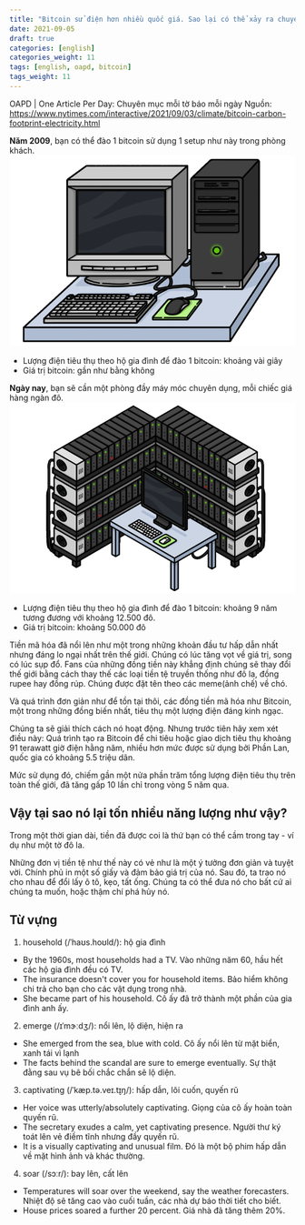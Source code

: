 ```yaml
---
title: "Bitcoin sử điện hơn nhiều quốc giá. Sao lại có thể xảy ra chuyện như vậy ?"
date: 2021-09-05
draft: true
categories: [english]
categories_weight: 11
tags: [english, oapd, bitcoin]
tags_weight: 11
---
```

OAPD | One Article Per Day: Chuyên mục mỗi tờ báo mỗi ngày
Nguồn: https://www.nytimes.com/interactive/2021/09/03/climate/bitcoin-carbon-footprint-electricity.html

**Năm 2009**, bạn có thể đào 1 bitcoin sử dụng 1 setup như này trong phòng khách.
![pc.gif](/images/pc.gif)
- Lượng điện tiêu thụ theo hộ gia đình để đào 1 bitcoin: khoảng vài giây
- Giá trị bitcoin: gần như bằng không

**Ngày nay**, bạn sẽ cần một phòng đầy máy móc chuyên dụng, mỗi chiếc giá hàng ngàn đô.
![wall.gif](/images/wall.gif)
- Lượng điện tiêu thụ theo hộ gia đình để đào 1 bitcoin: khoảng 9 năm tương đương với khoảng 12.500 đô.
- Giá trị bitcoin: khoảng 50.000 đô

Tiền mã hóa đã nổi lên như một trong những khoản đầu tư hấp dẫn nhất nhưng đáng lo ngại nhất trên thế giới. Chúng có lúc tăng vọt về giá trị, song có lúc sụp đổ. Fans của những đồng tiền này khẳng định chúng sẽ thay đổi thế giới bằng cách thay thế các loại tiền tệ truyền thống như đô la, đồng rupee hay đồng rúp. Chúng được đặt tên theo các meme(ảnh chế) về chó.

Và quá trình đơn giản như để tồn tại thôi, các đồng tiền mã hóa như Bitcoin, một trong những đồng biến nhất, tiêu thụ một lượng điện đáng kinh ngạc.

Chúng ta sẽ giải thích cách nó hoạt động. Nhưng trước tiên hãy xem xét điều này: Quá trình tạo ra Bitcoin để chi tiêu hoặc giao dịch tiêu thụ khoảng 91 terawatt giờ điện hằng năm, nhiều hơn mức được sử dụng bởi Phần Lan, quốc gia có khoảng 5.5 triệu dân.

Mức sử dụng đó, chiếm gần một nửa phần trăm tổng lượng điện tiêu thụ trên toàn thế giới, đã tăng gấp 10 lần chỉ trong vòng 5 năm qua.

## Vậy tại sao nó lại tốn nhiều năng lượng như vậy? 
Trong một thời gian dài, tiền đã được coi là thứ bạn có thể cầm trong tay - ví dụ như một tờ đô la.

Những đơn vị tiền tệ như thế này có vẻ như là một ý tưởng đơn giản và tuyệt vời. Chính phủ in một số giấy và đảm bảo giá trị của nó. Sau đó, ta trao nó cho nhau để đổi lấy ô tô, kẹo, tất ống. Chúng ta có thể đưa nó cho bất cứ ai chúng ta muốn, hoặc thậm chí phá hủy nó.

## Từ vựng
1. household (/ˈhaʊs.hoʊld/): hộ gia đình
- By the 1960s, most households had a TV. Vào những năm 60, hầu hết các hộ gia đình đều có TV.
- The insurance doesn't cover you for household items. Bảo hiểm không chi trả cho bạn cho các vật dụng trong nhà.
- She became part of his household. Cô ấy đã trở thành một phần của gia đình anh ấy.
2. emerge (/ɪˈmɝːdʒ/): nổi lên, lộ diện, hiện ra
- She emerged from the sea, blue with cold. Cô ấy nổi lên từ mặt biển, xanh tái vì lạnh
- The facts behind the scandal are sure to emerge eventually. Sự thật đằng sau vụ bê bối chắc chắn sẽ lộ diện.
3. captivating (/ˈkæp.tə.veɪ.t̬ɪŋ/): hấp dẫn, lôi cuốn, quyến rũ
- Her voice was utterly/absolutely captivating. Giọng của cô ấy hoàn toàn quyến rũ.
- The secretary exudes a calm, yet captivating presence. Người thư ký toát lên vẻ điềm tĩnh nhưng đầy quyến rũ.
- It is a visually captivating and unusual film. Đó là một bộ phim hấp dẫn về mặt hình ảnh và khác thường.
4. soar (/sɔːr/): bay lên, cất lên
- Temperatures will soar over the weekend, say the weather forecasters. Nhiệt độ sẽ tăng cao vào cuối tuần, các nhà dự báo thời tiết cho biết.
- House prices soared a further 20 percent. Giá nhà đã tăng thêm 20%.